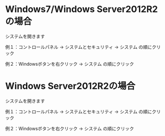 Windows7/Windows Server2012R2の場合
========================

システムを開きます

例１：コントロールパネル → システムとセキュリティ → システム の順にクリック

例２：Windowsボタンを右クリック → システム の順にクリック



Windows Server2012R2の場合
========================


システムを開きます

例１：コントロールパネル → システムとセキュリティ → システム の順にクリック

例２：Windowsボタンを右クリック → システム の順にクリック
